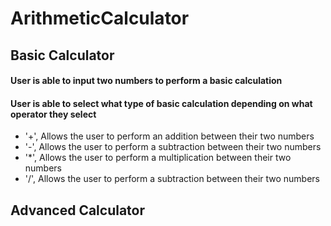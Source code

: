 # ArithmeticCalculator

## Basic Calculator

#### User is able to input two numbers to perform a basic calculation
#### User is able to select what type of basic calculation depending on what operator they select
* '+', Allows the user to perform an addition between their two numbers
* '-', Allows the user to perform a subtraction between their two numbers
* '*', Allows the user to perform a multiplication between their two numbers
* '/', Allows the user to perform a subtraction between their two numbers

## Advanced Calculator
